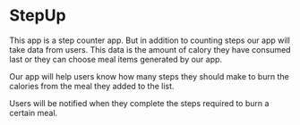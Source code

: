 # StepUp

This app is a step counter app. But in addition to counting steps our app will 
take data from users. This data is the amount of calory they have consumed last 
or they can choose meal items generated by our app.

Our app will help users know how many steps they should make to burn the calories
from the meal they added to the list.

Users will be notified when they complete the steps required to burn a certain meal. 
